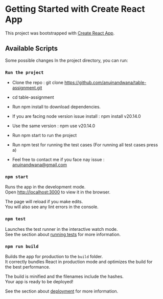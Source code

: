 # Getting Started with Create React App

This project was bootstrapped with [Create React App](https://github.com/facebook/create-react-app).

## Available Scripts

Some possible changes
In the project directory, you can run:

### `Run the project`

- Clone the repo : git clone https://github.com/anujnandwana/table-assignment.git
- cd table-assignment
- Run npm install to download dependencies.
- If you are facing node version issue install : npm install v20.14.0
- Use the same version : npm use v20.14.0
- Run npm start to run the project
- Run npm test for running the test cases (For running all test cases press a)

- Feel free to contact me if you face nay issue : anujnandwana@gmail.com 

### `npm start`

Runs the app in the development mode.\
Open [http://localhost:3000](http://localhost:3000) to view it in the browser.

The page will reload if you make edits.\
You will also see any lint errors in the console.

### `npm test`

Launches the test runner in the interactive watch mode.\
See the section about [running tests](https://facebook.github.io/create-react-app/docs/running-tests) for more information.

### `npm run build`

Builds the app for production to the `build` folder.\
It correctly bundles React in production mode and optimizes the build for the best performance.

The build is minified and the filenames include the hashes.\
Your app is ready to be deployed!

See the section about [deployment](https://facebook.github.io/create-react-app/docs/deployment) for more information.

